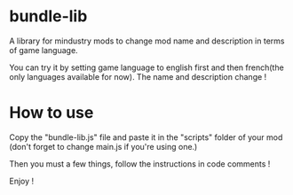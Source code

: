 # bundle-lib
A library for mindustry mods to change mod name and description in terms of game language.

You can try it by setting game language to english first and then french(the only languages available for now). The name and description change !

# How to use
Copy the "bundle-lib.js" file and paste it in the "scripts" folder of your mod (don't forget to change main.js if you're using one.)

Then you must a few things, follow the instructions in code comments !

Enjoy !
